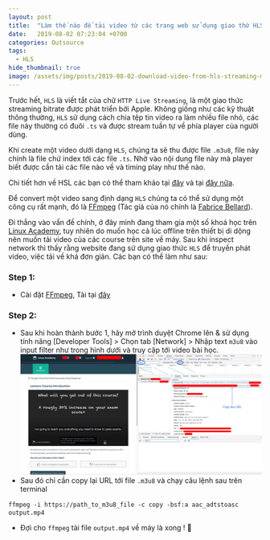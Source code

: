```yaml
---
layout: post
title:  "Làm thế nào để tải video từ các trang web sử dụng giao thứ HLS với m3u8 file"
date:   2019-08-02 07:23:04 +0700
categories: Outsource
tags:
  - HLS
hide_thumbnail: true
image: /assets/img/posts/2019-08-02-download-video-from-hls-streaming-m3u8-file/m3u8-file-streaming.png
---
```


Trước hết, `HLS` là viết tắt của chữ `HTTP Live Streaming`, là một giao thức streaming bitrate được phát triển bởi Apple. Không giống như các kỹ thuật thông thường, `HLS` sử dụng cách chia tệp tin video ra làm nhiều file nhỏ, các file này thường có đuôi `.ts` và được stream tuần tự về phía player của người dùng.

Khi create một video dưới dạng `HLS`, chúng ta sẽ thu được file `.m3u8`, file này chính là file chứ index tới các file `.ts`. Nhờ vào nội dung file này mà player biết được cần tải các file nào về và timing play như thế nào.

Chi tiết hơn về HSL các bạn có thể tham khảo tại [đây](https://en.wikipedia.org/wiki/HTTP_Live_Streaming) và tại [đây nữa](https://developer.apple.com/streaming/).

Để convert một video sang định dạng `HLS` chúng ta có thể sử dụng một công cụ rất mạnh, đó là [FFmpeg](https://ffmpeg.org/) (Tác giả của nó chính là [Fabrice Bellard](https://bellard.org/)).

Đi thẳng vào vấn đề chính, ở đây mình đang tham gia một số khoá học trên [Linux Academy](https://linuxacademy.com/), tuy nhiên do muốn học cả lúc offline trên thiết bị di dộng nên muốn tải video của các course trên site về máy. Sau khi inspect network thì thấy rằng website đang sử dụng giao thức `HLS` để truyền phát video, việc tải về khá đơn giản. Các bạn có thể làm như sau:

### Step 1:
- Cài đặt [FFmpeg](https://ffmpeg.org/), Tải tại [đây](https://ffmpeg.org/download.html)

### Step 2:
- Sau khi hoàn thành bước 1, hãy mở trình duyệt Chrome lên & sử dụng tính năng [Developer Tools] > Chọn tab [Network] > Nhập text `m3u8` vào input filter như trong hình dưới và truy cập tới video bài học.
![](/assets/img/posts/2019-08-02-download-video-from-hls-streaming-m3u8-file/linuxacademy.png)
- Sau đó chỉ cần copy lại URL tới file `.m3u8` và chạy câu lệnh sau trên terminal
```terminal
ffmpeg -i https://path_to_m3u8_file -c copy -bsf:a aac_adtstoasc output.mp4
```
- Đợi cho `ffmpeg` tải file `output.mp4` về máy là xong ! :rofl:
